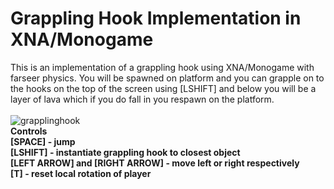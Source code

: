 # Grappling Hook Implementation in XNA/Monogame
This is an implementation of a grappling hook using XNA/Monogame with farseer physics.
You will be spawned on platform and you can grapple on to the hooks on the top of the screen using [LSHIFT] and below you will be a layer of lava which if you do fall in you respawn on the platform. <br /><br />
![grapplinghook](https://user-images.githubusercontent.com/19439575/34493351-81104336-f011-11e7-81c9-cc691cfca6c2.gif) <br />
<b>Controls <br />
[SPACE] - jump <br />
[LSHIFT] - instantiate grappling hook to closest object <br />
[LEFT ARROW] and [RIGHT ARROW] - move left or right respectively <br />
[T] - reset local rotation of player</b>
